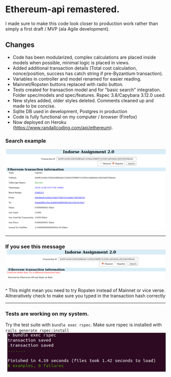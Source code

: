 # Ethereum-api remastered.  

I made sure to make this code look closer to production work rather than simply a first draft / MVP (ala Agile development).  

## Changes
* Code has been modularized, complex calculations are placed inside models when possible, minimal logic is placed in views.  
* Added additional transaction details (Total cost calculation, nonce/position, success has catch string if pre-Byzantium transaction).
* Variables in controller and model renamed for easier reading.  
* Mainnet/Ropsten buttons replaced with radio button. 
* Tests created for transaction model and for "basic search" integration.  Folder spec/models and spec/features.  Rspec 3.8/Capybara 3.12.0 used.  
* New styles added, older styles deleted.  Comments cleaned up and made to be concise.
* Sqlite DB used in development, Postgres in production
* Code is fully functional on my computer / browser (Firefox)
* Now deployed on Heroku (https://www.randallcoding.com/api/ethereum).

### Search example
![alt Image example](https://raw.githubusercontent.com/Randall-Coding/Showcase/master/app/assets/images/ethereum1.png)
___
### If you see this message ![alt Image error](https://raw.githubusercontent.com/Randall-Coding/Showcase/master/app/assets/images/ethereum2.png)
^ This might mean you need to try Ropsten instead of Mainnet or vice verse.  Altneratively check to make sure you typed in
the transaction hash correctly 
___
### Tests are working on my system.  
Try the test suite with `bundle exec rspec`. Make sure rspec is installed with `rails generate rspec:install`
![alt Test suite example](https://raw.githubusercontent.com/Randall-Coding/Showcase/master/app/assets/images/ethereum_tests.png)
